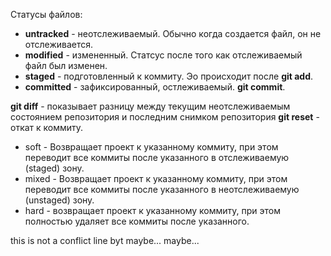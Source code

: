 Статусы файлов:
* __untracked__ - неотслеживаемый. Обычно когда создается файл, он не отслеживается.
* __modified__ - измененный. Статсус после того как отслеживаемый файл был изменен.
* __staged__ - подготовленный к коммиту. Эо происходит после __git add__.
* __committed__ - зафиксированный, остлеживаемый. __git commit__.

__git diff__ - показывает разницу между текущим неотслеживаемым состоянием репозитория и последним снимком репозитория
__git reset__ - откат к коммиту.
- soft - Возвращает проект к указанному коммиту, при этом переводит все коммиты после указанного в отслеживаемую (staged) зону.
- mixed - Возвращает проект к указанному коммиту, при этом переводит все коммиты после указанного в неотслеживаемую (unstaged) зону.
- hard - возвращает проект к указанному коммиту, при этом полностью удаляет все коммиты после указанного.

this is not a conflict line byt maybe... maybe...